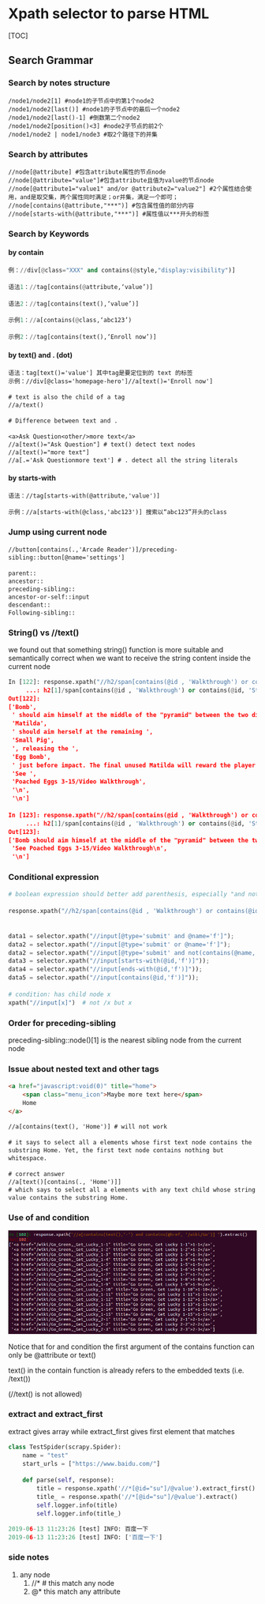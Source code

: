 # Xpath selector to parse HTML

[TOC]

## Search Grammar

### Search by notes structure

```
/node1/node2[1] #node1的子节点中的第1个node2
/node1/node2[last()] #node1的子节点中的最后一个node2
/node1/node2[last()-1] #倒数第二个node2
/node1/node2[position()<3] #node2子节点的前2个
/node1/node2 | node1/node3 #取2个路径下的并集
```

### Search by attributes 

```
//node[@attribute] #包含attribute属性的节点node
//node[@attribute="value"]#包含attribute且值为value的节点node
//node[@attribute1="value1" and/or @attribute2="value2"] #2个属性结合使用，and是取交集，两个属性同时满足；or并集，满足一个即可；
//node[contains(@attribute,"***")] #包含属性值的部分内容
//node[starts-with(@attribute,"***")] #属性值以***开头的标签
```

### Search by Keywords

#### by contain

```python
例：//div[@class="XXX" and contains(@style,"display:visibility")]

语法1：//tag[contains(@attribute,‘value’)]

语法2：//tag[contains(text(),‘value’)]

示例1：//a[contains(@class,‘abc123’)
                                           
示例2：//tag[contains(text(),‘Enroll now’)]
```

#### by text() and . (dot)

```
语法：tag[text()='value'] 其中tag是要定位到的 text 的标签
示例：//div[@class='homepage-hero']//a[text()='Enroll now']

# text is also the child of a tag
//a/text()

# Difference between text and .

<a>Ask Question<other/>more text</a>
//a[text()="Ask Question"] # text() detect text nodes 
//a[text()="more text"]
//a[.='Ask Questionmore text'] # . detect all the string literals 
```

#### by starts-with

```
语法：//tag[starts-with(@attribute,'value')]

示例：//a[starts-with(@class,'abc123')] 搜索以“abc123”开头的class
```

### Jump using current node 

```
//button[contains(.,'Arcade Reader')]/preceding-sibling::button[@name='settings']

parent::
ancestor::
preceding-sibling::
ancestor-or-self::input
descendant::
Following-sibling::
```

### String() vs //text()

we found out that something string() function is more suitable and semantically correct when we want to receive the string content inside the current node 

```python
In [122]: response.xpath("//h2/span[contains(@id , 'Walkthrough') or contains(@id, 'Strategy')]/../following-sibling::p[preceding-sibling::
     ...: h2[1]/span[contains(@id , 'Walkthrough') or contains(@id, 'Strategy')]]").xpath(".//text()").extract()
Out[122]: 
['Bomb',
 ' should aim himself at the middle of the "pyramid" between the two dice. He should rest directly on the wood vertical plank before detonation. The first ',
 'Matilda',
 ' should aim herself at the remaining ',
 'Small Pig',
 ', releasing the ',
 'Egg Bomb',
 ' just before impact. The final unused Matilda will reward the player 10,000 extra points.\n',
 'See ',
 'Poached Eggs 3-15/Video Walkthrough',
 '\n',
 '\n']

In [123]: response.xpath("//h2/span[contains(@id , 'Walkthrough') or contains(@id, 'Strategy')]/../following-sibling::p[preceding-sibling::
     ...: h2[1]/span[contains(@id , 'Walkthrough') or contains(@id, 'Strategy')]]").xpath("string(.)").extract()
Out[123]: 
['Bomb should aim himself at the middle of the "pyramid" between the two dice. He should rest directly on the wood vertical plank before detonation. The first Matilda should aim herself at the remaining Small Pig, releasing the Egg Bomb just before impact. The final unused Matilda will reward the player 10,000 extra points.\n',
 'See Poached Eggs 3-15/Video Walkthrough\n',
 '\n']

```

### Conditional expression

```python
# boolean expression should better add parenthesis, especially "and not"

response.xpath("//h2/span[contains(@id , 'Walkthrough') or contains(@id, 'Strategy')]/../following-sibling::p[preceding-sibling::h2[1]/span[(contains(@id , 'Walkthrough') or contains(@id, 'Strategy')) and not(contains(@id, 'Video'))]]").xpath("string()").extract()


data1 = selector.xpath("//input[@type='submit' and @name='f']");
data2 = selector.xpath("//input[@type='submit' or @name='f']");
data2 = selector.xpath("//input[@type='submit' and not(contains(@name,'f'))]");
data3 = selector.xpath("//input[starts-with(@id,'f')]"));
data4 = selector.xpath("//input[ends-with(@id,'f')]"));
data5 = selector.xpath("//input[contains(@id,'f')]"));

# condition: has child node x 
xpath("//input[x]")  # not /x but x
```

### Order for preceding-sibling 

preceding-sibling::node()[1] is the nearest sibling node from the current node

### Issue about nested text and other tags 

```html
<a href="javascript:void(0)" title="home">
    <span class="menu_icon">Maybe more text here</span>
    Home
</a>

```

```
//a[contains(text(), 'Home')] # will not work 

# it says to select all a elements whose first text node contains the substring Home. Yet, the first text node contains nothing but whitespace.

# correct answer 
//a[text()[contains(., 'Home')]]
# which says to select all a elements with any text child whose string value contains the substring Home.
```

### Use of and condition 

![image-20210116230321454](images/image-20210116230321454.png)

Notice that for and condition the first argument of the contains function can only be @attribute or text() 

text() in the contain function is already refers to the embedded texts (i.e. /text())

(//text() is not allowed) 

### extract and extract_first

extract gives array while extract_first gives first element that matches 

```python
class TestSpider(scrapy.Spider):
    name = "test"
    start_urls = ["https://www.baidu.com/"]

    def parse(self, response):
        title = response.xpath('//*[@id="su"]/@value').extract_first()
        title_ = response.xpath('//*[@id="su"]/@value').extract()
        self.logger.info(title)
        self.logger.info(title_)
```

```python
2019-06-13 11:23:26 [test] INFO: 百度一下
2019-06-13 11:23:26 [test] INFO: ['百度一下']
```



### side notes

1. any node
   1. //*  # this match any node
   2. @*  this match any attribute